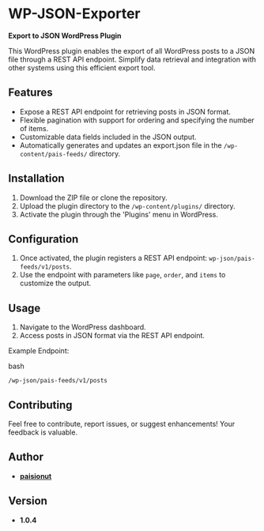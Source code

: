 # WP-JSON-Exporter

**Export to JSON WordPress Plugin**

This WordPress plugin enables the export of all WordPress posts to a JSON file through a REST API endpoint. Simplify data retrieval and integration with other systems using this efficient export tool.

## Features

-   Expose a REST API endpoint for retrieving posts in JSON format.
-   Flexible pagination with support for ordering and specifying the number of items.
-   Customizable data fields included in the JSON output.
-   Automatically generates and updates an export.json file in the `/wp-content/pais-feeds/` directory.

## Installation

1.  Download the ZIP file or clone the repository.
2.  Upload the plugin directory to the `/wp-content/plugins/` directory.
3.  Activate the plugin through the 'Plugins' menu in WordPress.

## Configuration

1.  Once activated, the plugin registers a REST API endpoint: `wp-json/pais-feeds/v1/posts`.
2.  Use the endpoint with parameters like `page`, `order`, and `items` to customize the output.

## Usage

1.  Navigate to the WordPress dashboard.
2.  Access posts in JSON format via the REST API endpoint.

Example Endpoint:

bash

`/wp-json/pais-feeds/v1/posts` 

## Contributing

Feel free to contribute, report issues, or suggest enhancements! Your feedback is valuable.

## Author

-   **[paisionut](https://paisionut.com)**

## Version

-   **1.0.4**
